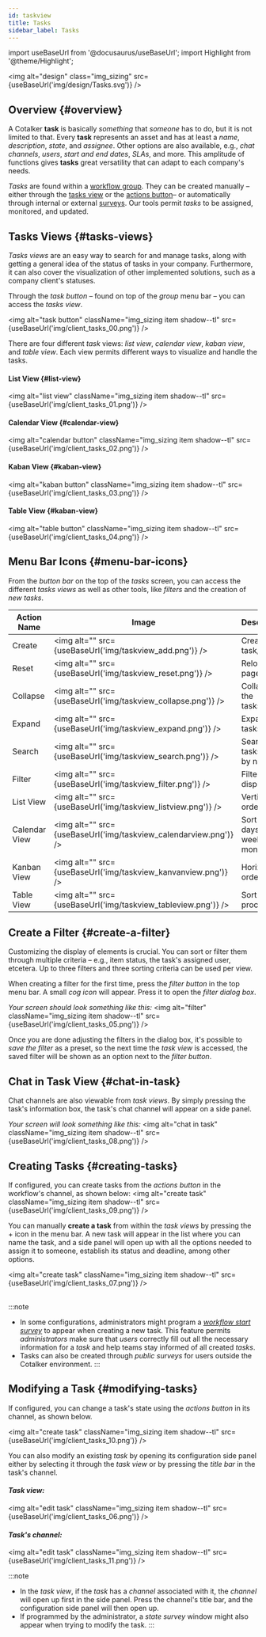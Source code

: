 ```yaml
---
id: taskview
title: Tasks
sidebar_label: Tasks
---
```

import useBaseUrl from '@docusaurus/useBaseUrl'; 
import Highlight from '@theme/Highlight';

<img alt="design" class="img_sizing" src={useBaseUrl('img/design/Tasks.svg')} />

## Overview {#overview}

<div className="alert alert--primary">

A Cotalker **task** is basically _something_ that _someone_ has to do, but it is not limited to that. Every **task** represents an asset and has at least a _name_, _description_, _state_, and _assignee_. Other options are also available, e.g., _chat channels_, _users_, _start and end dates_, _SLAs_, and more. This amplitude of functions gives **tasks** great versatility that can adapt to each company's needs.

_Tasks_ are found within a [workflow group](/docs/documentation/client/groups). They can be created manually –either through the [tasks view](/docs/documentation/client/taskview#creating-and-modifying-tasks) or the [actions button](/docs/documentation/client/actions_button.md)– or automatically through internal or external [surveys](/docs/documentation/client/surveys). Our tools permit _tasks_ to be assigned, monitored, and updated.

</div>

## Tasks Views {#tasks-views}
_Tasks views_ are an easy way to search for and manage tasks, along with getting a general idea of ​​the status of tasks in your company. Furthermore, it can also cover the visualization of other implemented solutions, such as a company client's statuses.

Through the *task button* – found on top of the _group_ menu bar – you can access the _tasks view_. 

<img alt="task button" className="img_sizing item shadow--tl" src={useBaseUrl('img/client_tasks_00.png')} />
<br/>

There are four different _task_ views: _list view_, _calendar view_, _kaban view_, and  _table view_. Each view permits different ways to visualize and handle the tasks.

#### List View {#list-view}
<img alt="list view" className="img_sizing item shadow--tl" src={useBaseUrl('img/client_tasks_01.png')} />
<br/>

#### Calendar View {#calendar-view}
<img alt="calendar button" className="img_sizing item shadow--tl" src={useBaseUrl('img/client_tasks_02.png')} />
<br/>

#### Kaban View {#kaban-view}
<img alt="kaban button" className="img_sizing item shadow--tl" src={useBaseUrl('img/client_tasks_03.png')} />
<br/>

#### Table View {#kaban-view}
<img alt="table button" className="img_sizing item shadow--tl" src={useBaseUrl('img/client_tasks_04.png')} />
<br/>


## Menu Bar Icons {#menu-bar-icons}
From the *button bar* on the top of the _tasks_ screen, you can access the different _tasks views_ as well as other tools, like _filters_ and the creation of _new tasks_.

| Action Name | Image | Description |
| ---- | ----- | ----------- |
| Create | <img alt="" src={useBaseUrl('img/taskview_add.png')} /> | Create a task/item |
| Reset | <img alt="" src={useBaseUrl('img/taskview_reset.png')} /> | Reload the page |
| Collapse | <img alt="" src={useBaseUrl('img/taskview_collapse.png')} /> | Collapse the tasks/items |
| Expand | <img alt="" src={useBaseUrl('img/taskview_expand.png')} /> | Expand the tasks/items |
| Search | <img alt="" src={useBaseUrl('img/taskview_search.png')} /> | Search for tasks/items by name |
| Filter | <img alt="" src={useBaseUrl('img/taskview_filter.png')} /> | Filter display |
| List View | <img alt="" src={useBaseUrl('img/taskview_listview.png')} /> |Vertical order |
| Calendar View | <img alt="" src={useBaseUrl('img/taskview_calendarview.png')} /> | Sort by days, weeks, or months |
| Kanban View | <img alt="" src={useBaseUrl('img/taskview_kanvanview.png')} /> |Horizontal order |
| Table View | <img alt="" src={useBaseUrl('img/taskview_tableview.png')} /> |Sort by process |

## Create a Filter {#create-a-filter}
Customizing the display of elements is crucial. You can sort or filter them through multiple criteria – e.g., item status, the task's assigned user, etcetera. Up to three filters and three sorting criteria can be used per view.

When creating a filter for the first time, press the *filter button* in the top menu bar. A small *cog icon* will appear. Press it to open the *filter dialog box*. 

_Your screen should look something like this:_
<img alt="filter" className="img_sizing item shadow--tl" src={useBaseUrl('img/client_tasks_05.png')} />
<br/>

Once you are done adjusting the filters in the dialog box, it's possible to *save the filter* as a preset, so the next time the _task view_ is accessed, the saved filter will be shown as an option next to the *filter button*.

## Chat in Task View {#chat-in-task}

Chat channels are also viewable from _task views_. By simply pressing the task's information box, the task's chat channel will appear on a side panel.

_Your screen will look something like this:_
<img alt="chat in task" className="img_sizing item shadow--tl" src={useBaseUrl('img/client_tasks_08.png')} />
<br/>

## Creating Tasks {#creating-tasks}
If configured, you can create tasks from the _actions button_ in the workflow's channel, as shown below:
<img alt="create task" className="img_sizing item shadow--tl" src={useBaseUrl('img/client_tasks_09.png')} />
<br/>

You can manually **create a task** from within the _task views_ by pressing the <span className="badge badge--secondary">+</span> icon in the menu bar. A new task will appear in the list where you can name the task, and a side panel will open up with all the options needed to assign it to someone, establish its status and deadline, among other options.

<img alt="create task" className="img_sizing item shadow--tl" src={useBaseUrl('img/client_tasks_07.png')} />
<br/>
<br/>

:::note
- In some configurations, administrators might program a [_workflow start survey_](/docs/documentation/admin/workflows/admin_workflow_required_survey) to appear when creating a new task. This feature permits _administrators_ make sure that _users_ correctly fill out all the necessary information for a _task_ and help teams stay informed of all created _tasks_.
- Tasks can also be created through _public surveys_ for users outside the Cotalker environment.
:::

## Modifying a Task {#modifying-tasks}
If configured, you can change a task's state using the _actions button_ in its channel, as shown below.

<img alt="create task" className="img_sizing item shadow--tl" src={useBaseUrl('img/client_tasks_10.png')} />
<br/>


You can also modify an existing _task_ by opening its configuration side panel either by selecting it through the _task view_ or by pressing the _title bar_ in the task's channel.

#### _Task view:_
<img alt="edit task" className="img_sizing item shadow--tl" src={useBaseUrl('img/client_tasks_06.png')} />
<br/>

#### _Task's channel:_
<img alt="edit task" className="img_sizing item shadow--tl" src={useBaseUrl('img/client_tasks_11.png')} />
<br/>



:::note
- In the _task view_, if the _task_ has a _channel_ associated with it, the _channel_ will open up first in the side panel. Press the channel's title bar, and the configuration side panel will then open up. 
- If programmed by the administrator, a _state survey_ window might also appear when trying to modify the task.
:::
